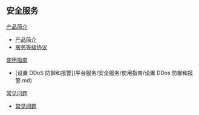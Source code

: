 ## 安全服务

[产品简介]()
 
  * [产品简介](平台服务/安全服务/产品简介/安全服务产品简介.md)
  * [服务等级协议](平台服务/安全服务/产品简介/安全服务服务等级协议（SLA）.md)

[使用指南]()

  * [设置 DDoS 防御和报警](平台服务/安全服务/使用指南/设置 DDos 防御和报警.md)

[常见问题]()

  * [常见问题](平台服务/安全服务/常见问题/安全服务常见问题.md)